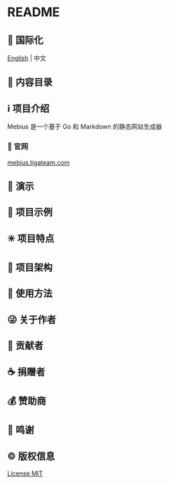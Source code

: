# README

## :large_blue_circle: 国际化

[English](README.md) | 中文

## :book: 内容目录

## :information_source: 项目介绍

Mebius 是一个基于 Go 和 Markdown 的静态网站生成器

### :bell: 官网

[mebius.tigateam.com](mebius.tigateam.com)

## :foggy: 演示

## :large_blue_diamond: 项目示例

## :eight_spoked_asterisk: 项目特点

## :leaves: 项目架构

## :gem: 使用方法

## :stuck_out_tongue_winking_eye: 关于作者

## :stars: 贡献者

## :coffee: 捐赠者

## :moneybag: 赞助商

## :clap: 鸣谢

## :copyright: 版权信息

[License MIT](LICENSE)
